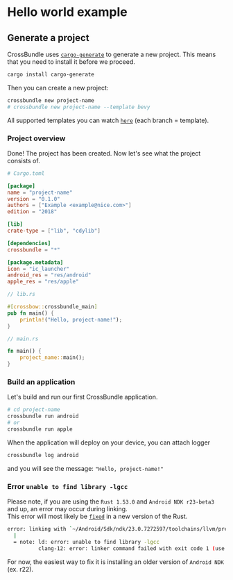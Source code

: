# Hello world example

## Generate a project

CrossBundle uses [`cargo-generate`](https://github.com/cargo-generate/cargo-generate) to generate a new project. This means that you need to install it before we proceed.

```sh
cargo install cargo-generate
```

Then you can create a new project:

```sh
crossbundle new project-name
# crossbundle new project-name --template bevy
```

All supported templates you can watch [`here`](https://github.com/dodorare/crossbundle-templates) (each branch = template).

### Project overview

Done! The project has been created. Now let's see what the project consists of.

```toml
# Cargo.toml

[package]
name = "project-name"
version = "0.1.0"
authors = ["Example <example@nice.com>"]
edition = "2018"

[lib]
crate-type = ["lib", "cdylib"]

[dependencies]
crossbundle = "*"

[package.metadata]
icon = "ic_launcher"
android_res = "res/android"
apple_res = "res/apple"
```

```rust
// lib.rs

#[crossbow::crossbundle_main]
pub fn main() {
    println!("Hello, project-name!");
}
```

```rust
// main.rs

fn main() {
    project_name::main();
}
```

### Build an application

Let's build and run our first CrossBundle application.

```sh
# cd project-name
crossbundle run android
# or
crossbundle run apple
```

When the application will deploy on your device, you can attach logger

```sh
crossbundle log android
```

and you will see the message: `"Hello, project-name!"`

### Error `unable to find library -lgcc`

Please note, if you are using the `Rust 1.53.0` and `Android NDK r23-beta3` and up, an error may occur during linking.<br/>
This error will most likely be [`fixed`](https://github.com/rust-lang/rust/pull/85806) in a new version of the Rust.

```sh
error: linking with `~/Android/Sdk/ndk/23.0.7272597/toolchains/llvm/prebuilt/linux-x86_64/bin/aarch64-linux-android30-clang` failed: exit status: 1
  |
  = note: ld: error: unable to find library -lgcc
          clang-12: error: linker command failed with exit code 1 (use -v to see invocation)
```

For now, the easiest way to fix it is installing an older version of `Android NDK` (ex. r22).
